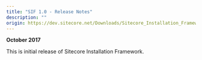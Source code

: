 ```yaml
---
title: "SIF 1.0 - Release Notes"
description: ""
origin: https://dev.sitecore.net/Downloads/Sitecore_Installation_Framework/1x/Sitecore_Installation_Framework_10/Release_Notes
---
```


**October 2017**

This is initial release of Sitecore Installation Framework.